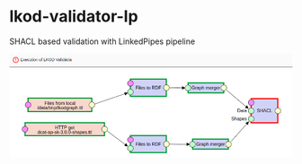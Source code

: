 # lkod-validator-lp
SHACL based validation with LinkedPipes pipeline

![altText](lkodvalidation.png "title") 